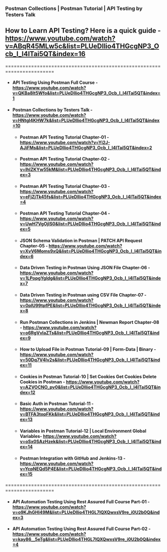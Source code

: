 ### Postman Collections | Postman Tutorial | API Testing by Testers Talk

## How to Learn API Testing? Here is a quick guide - https://www.youtube.com/watch?v=ABqR45MLw5c&list=PLUeDIlio4THGcgNP3_Ocb_I_l4ITai5QT&index=16
=======================================================================
* #### API Testing Using Postman Full Course - https://www.youtube.com/watch?v=QKBa8lt5Wfo&list=PLUeDIlio4THGcgNP3_Ocb_I_l4ITai5QT&index=1
* #### Postman Collections by Testers Talk - https://www.youtube.com/watch?v=HNtgl4KHW7k&list=PLUeDIlio4THGcgNP3_Ocb_I_l4ITai5QT&index=10
  * #### Postman API Testing Tutorial Chapter-01 - https://www.youtube.com/watch?v=Yi2J-AJiFMs&list=PLUeDIlio4THGcgNP3_Ocb_I_l4ITai5QT&index=2
  * #### Postman API Testing Tutorial Chapter-02 - https://www.youtube.com/watch?v=IhlZKYw55kM&list=PLUeDIlio4THGcgNP3_Ocb_I_l4ITai5QT&index=3
  * #### Postman API Testing Tutorial Chapter-03 - https://www.youtube.com/watch?v=eFjZjTk45fs&list=PLUeDIlio4THGcgNP3_Ocb_I_l4ITai5QT&index=4
  * #### Postman API Testing Tutorial Chapter-04 - https://www.youtube.com/watch?v=UwH7VgOjIS0&list=PLUeDIlio4THGcgNP3_Ocb_I_l4ITai5QT&index=5
  * ####  JSON Schema Validation in Postman | PATCH API Request Chapter-05 - https://www.youtube.com/watch?v=XvV6Moms9xQ&list=PLUeDIlio4THGcgNP3_Ocb_I_l4ITai5QT&index=6
  * #### Data Driven Testing in Postman Using JSON File Chapter-06 - https://www.youtube.com/watch?v=1LPopgYgldg&list=PLUeDIlio4THGcgNP3_Ocb_I_l4ITai5QT&index=7
  * #### Data Driven Testing in Postman using CSV File Chapter-07 - https://www.youtube.com/watch?v=0plU99tpfPE&list=PLUeDIlio4THGcgNP3_Ocb_I_l4ITai5QT&index=8
  * #### Run Postman Collections in Jenkins | Newman Report Chapter-08 - https://www.youtube.com/watch?v=o6RgVvlaZTs&list=PLUeDIlio4THGcgNP3_Ocb_I_l4ITai5QT&index=9
  * #### How to Upload File in Postman Tutorial-09 | Form-Data | Binary - https://www.youtube.com/watch?v=50Dq7V4Iv2s&list=PLUeDIlio4THGcgNP3_Ocb_I_l4ITai5QT&index=11
  * #### Cookies in Postman Tutorial-10 | Set Cookies Get Cookies Delete Cookies in Postman - https://www.youtube.com/watch?v=AZVOCNO_pv0&list=PLUeDIlio4THGcgNP3_Ocb_I_l4ITai5QT&index=12
  * #### Basic Auth in Postman Tutorial-11 - https://www.youtube.com/watch?v=BTFA3topFKk&list=PLUeDIlio4THGcgNP3_Ocb_I_l4ITai5QT&index=13
  * #### Variables in Postman Tutorial-12 | Local Environment Global Variables- https://www.youtube.com/watch?v=oSx0SAzHzek&list=PLUeDIlio4THGcgNP3_Ocb_I_l4ITai5QT&index=14
  * #### Postman Integration with GitHub and Jenkins-13 - https://www.youtube.com/watch?v=YcpNEQd5P4E&list=PLUeDIlio4THGcgNP3_Ocb_I_l4ITai5QT&index=15
=======================================================================
* #### API Automation Testing Using Rest Assured Full Course Part-01 - https://www.youtube.com/watch?v=o9KJhGHl49M&list=PLUeDIlio4THGL7lQXQwxsV9re_i0U2b0Q&index=3
* #### API Automation Testing Using Rest Assured Full Course Part-02 - https://www.youtube.com/watch?v=kay86__5eTg&list=PLUeDIlio4THGL7lQXQwxsV9re_i0U2b0Q&index=4
  

